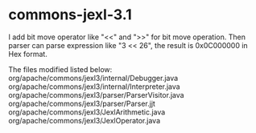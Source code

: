 commons-jexl-3.1
===========
I add bit move operator like "<<" and ">>" for bit move operation. Then parser can parse expression like "3 << 26", the result is 0x0C000000 in Hex format.

The files modified listed below:<br/>
org/apache/commons/jexl3/internal/Debugger.java<br/>
org/apache/commons/jexl3/internal/Interpreter.java<br/>
org/apache/commons/jexl3/parser/ParserVisitor.java<br/>
org/apache/commons/jexl3/parser/Parser.jjt<br/>
org/apache/commons/jexl3/JexlArithmetic.java<br/>
org/apache/commons/jexl3/JexlOperator.java<br/>
